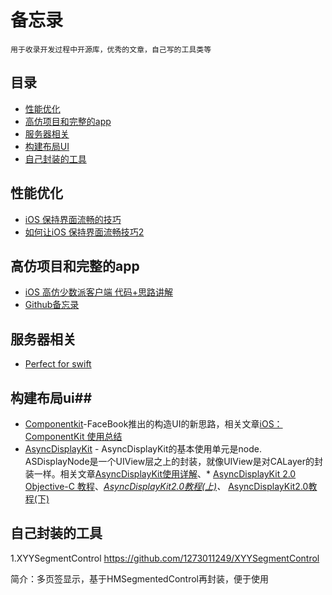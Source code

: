 ﻿# 备忘录
    用于收录开发过程中开源库，优秀的文章，自己写的工具类等
## 目录 ##

- [性能优化](#性能优化)
- [高仿项目和完整的app](#高仿项目和完整的app)
- [服务器相关](#服务器相关)
- [构建布局UI](#构建布局ui)
- [自己封装的工具](#自己封装的工具)


## 性能优化 ##
 - [iOS 保持界面流畅的技巧][1]
 - [如何让iOS 保持界面流畅技巧2][2]

## 高仿项目和完整的app ##

- [iOS 高仿少数派客户端 代码+思路讲解][3]
- [Github备忘录][4]

## 服务器相关 ##

- [Perfect for swift][5]

## 构建布局ui##

 - [Componentkit][6]-FaceBook推出的构造UI的新思路，相关文章[iOS：ComponentKit 使用总结][7]
 - [AsyncDisplayKit][8] - AsyncDisplayKit的基本使用单元是node. ASDisplayNode是一个UIView层之上的封装，就像UIView是对CALayer的封装一样。相关文章[AsyncDisplayKit使用详解][9]、* [AsyncDisplayKit 2.0 Objective-C 教程][10]、*[AsyncDisplayKit2.0教程(上)][11]、* [AsyncDisplayKit2.0教程(下)][12]

## 自己封装的工具 ##

1.XYYSegmentControl https://github.com/1273011249/XYYSegmentControl

简介：多页签显示，基于HMSegmentedControl再封装，便于使用


  [1]: https://blog.ibireme.com/2015/11/12/smooth_user_interfaces_for_ios/
  [2]: http://www.cnblogs.com/ioriwellings/p/5011993.html
  [3]: http://www.jianshu.com/p/1265eea814c6
  [4]: http://www.jianshu.com/p/5c16f21a74de
  [5]: https://github.com/PerfectlySoft/Perfect
  [6]: https://github.com/facebook/componentkit
  [7]: https://segmentfault.com/a/1190000002706612
  [8]: https://github.com/facebookarchive/AsyncDisplayKit
  [9]: http://www.jianshu.com/p/a6105e22d394
  [10]: http://blog.csdn.net/kmyhy/article/details/55656939
  [11]: http://blog.csdn.net/kmyhy/article/details/54632659
  [12]: http://blog.csdn.net/kmyhy/article/details/54846322